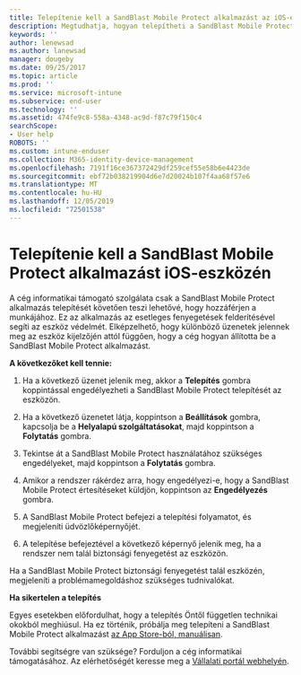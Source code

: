 ```yaml
---
title: Telepítenie kell a SandBlast Mobile Protect alkalmazást az iOS-eszközén | Microsoft Docs
description: Megtudhatja, hogyan telepítheti a SandBlast Mobile Protect alkalmazást iOS-eszközön.
keywords: ''
author: lenewsad
ms.author: lanewsad
manager: dougeby
ms.date: 09/25/2017
ms.topic: article
ms.prod: ''
ms.service: microsoft-intune
ms.subservice: end-user
ms.technology: ''
ms.assetid: 474fe9c8-558a-4348-ac9d-f87c79f150c4
searchScope:
- User help
ROBOTS: ''
ms.custom: intune-enduser
ms.collection: M365-identity-device-management
ms.openlocfilehash: 7191f16ce367372429df259cef55e58b6e4423de
ms.sourcegitcommit: ebf72b038219904d6e7d20024b107f4aa68f57e6
ms.translationtype: MT
ms.contentlocale: hu-HU
ms.lasthandoff: 12/05/2019
ms.locfileid: "72501538"
---
```

# <a name="you-need-to-install-sandblast-mobile-protect-on-your-ios-device"></a>Telepítenie kell a SandBlast Mobile Protect alkalmazást iOS-eszközén

A cég informatikai támogató szolgálata csak a SandBlast Mobile Protect alkalmazás telepítését követően teszi lehetővé, hogy hozzáférjen a munkájához. Ez az alkalmazás az esetleges fenyegetések felderítésével segíti az eszköz védelmét. Elképzelhető, hogy különböző üzenetek jelennek meg az eszköz kijelzőjén attól függően, hogy a cég hogyan állította be a SandBlast Mobile Protect alkalmazást.

**A következőket kell tennie:**

1. Ha a következő üzenet jelenik meg, akkor a **Telepítés** gombra koppintással engedélyezheti a SandBlast Mobile Protect telepítését az eszközön.

2. Ha a következő üzenetet látja, koppintson a **Beállítások** gombra, kapcsolja be a **Helyalapú szolgáltatásokat**, majd koppintson a **Folytatás** gombra.

3. Tekintse át a SandBlast Mobile Protect használatához szükséges engedélyeket, majd koppintson a **Folytatás** gombra.

4. Amikor a rendszer rákérdez arra, hogy engedélyezi-e, hogy a SandBlast Mobile Protect értesítéseket küldjön, koppintson az **Engedélyezés** gombra.

5. A SandBlast Mobile Protect befejezi a telepítési folyamatot, és megjeleníti üdvözlőképernyőjét.

6. A telepítése befejeztével a következő képernyő jelenik meg, ha a rendszer nem talál biztonsági fenyegetést az eszközön.

Ha a SandBlast Mobile Protect biztonsági fenyegetést talál eszközén, megjeleníti a problémamegoldáshoz szükséges tudnivalókat.

**Ha sikertelen a telepítés**

Egyes esetekben előfordulhat, hogy a telepítés Öntől független technikai okokból meghiúsul. Ha ez történik, próbálja meg telepíteni a SandBlast Mobile Protect alkalmazást [az App Store-ból, manuálisan](https://itunes.apple.com/app/sandblast-mobile-protect/id1006390797).

További segítségre van szüksége? Forduljon a cég informatikai támogatásához. Az elérhetőségét keresse meg a [Vállalati portál webhelyén](https://go.microsoft.com/fwlink/?linkid=2010980).
